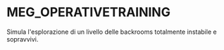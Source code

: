 # MEG_OPERATIVETRAINING

Simula l'esplorazione di un livello delle backrooms totalmente instabile e sopravvivi.
